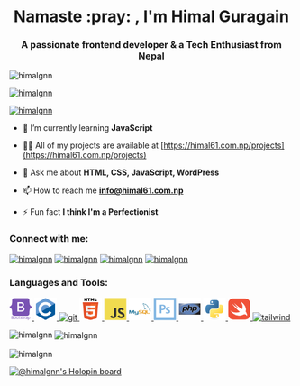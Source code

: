 <h1 align="center">Namaste :pray: , I'm Himal Guragain</h1>
<h3 align="center">A passionate frontend developer & a Tech Enthusiast from Nepal</h3>

<p align="left"> <img src="https://komarev.com/ghpvc/?username=himalgnn&label=Profile%20views&color=0e75b6&style=flat" alt="himalgnn" /> </p>

<p align="left"> <a href="https://github.com/ryo-ma/github-profile-trophy"><img src="https://github-profile-trophy.vercel.app/?username=himalgnn" alt="himalgnn" /></a> </p>

<p align="left"> <a href="https://twitter.com/himalgnn" target="blank"><img src="https://img.shields.io/twitter/follow/himalgnn?logo=twitter&style=for-the-badge" alt="himalgnn" /></a> </p>

- 🌱 I’m currently learning **JavaScript**

- 👨‍💻 All of my projects are available at [https://himal61.com.np/projects](https://himal61.com.np/projects)

- 💬 Ask me about **HTML, CSS, JavaScript, WordPress**

- 📫 How to reach me **info@himal61.com.np**

- ⚡ Fun fact **I think I'm a Perfectionist**

<h3 align="left">Connect with me:</h3>
<p align="left">
<a href="https://twitter.com/himalgnn" target="blank"><img align="center" src="https://raw.githubusercontent.com/rahuldkjain/github-profile-readme-generator/master/src/images/icons/Social/twitter.svg" alt="himalgnn" height="30" width="40" /></a>
<a href="https://linkedin.com/in/himalgnn" target="blank"><img align="center" src="https://raw.githubusercontent.com/rahuldkjain/github-profile-readme-generator/master/src/images/icons/Social/linked-in-alt.svg" alt="himalgnn" height="30" width="40" /></a>
<a href="https://fb.com/himalgnn" target="blank"><img align="center" src="https://raw.githubusercontent.com/rahuldkjain/github-profile-readme-generator/master/src/images/icons/Social/facebook.svg" alt="himalgnn" height="30" width="40" /></a>
<a href="https://instagram.com/himalgnn" target="blank"><img align="center" src="https://raw.githubusercontent.com/rahuldkjain/github-profile-readme-generator/master/src/images/icons/Social/instagram.svg" alt="himalgnn" height="30" width="40" /></a>
</p>

<h3 align="left">Languages and Tools:</h3>
<p align="left"> <a href="https://getbootstrap.com" target="_blank" rel="noreferrer"> <img src="https://raw.githubusercontent.com/devicons/devicon/master/icons/bootstrap/bootstrap-plain-wordmark.svg" alt="bootstrap" width="40" height="40"/> </a> <a href="https://www.cprogramming.com/" target="_blank" rel="noreferrer"> <img src="https://raw.githubusercontent.com/devicons/devicon/master/icons/c/c-original.svg" alt="c" width="40" height="40"/> </a> <a href="https://git-scm.com/" target="_blank" rel="noreferrer"> <img src="https://www.vectorlogo.zone/logos/git-scm/git-scm-icon.svg" alt="git" width="40" height="40"/> </a> <a href="https://www.w3.org/html/" target="_blank" rel="noreferrer"> <img src="https://raw.githubusercontent.com/devicons/devicon/master/icons/html5/html5-original-wordmark.svg" alt="html5" width="40" height="40"/> </a> <a href="https://developer.mozilla.org/en-US/docs/Web/JavaScript" target="_blank" rel="noreferrer"> <img src="https://raw.githubusercontent.com/devicons/devicon/master/icons/javascript/javascript-original.svg" alt="javascript" width="40" height="40"/> </a> <a href="https://www.mysql.com/" target="_blank" rel="noreferrer"> <img src="https://raw.githubusercontent.com/devicons/devicon/master/icons/mysql/mysql-original-wordmark.svg" alt="mysql" width="40" height="40"/> </a> <a href="https://www.photoshop.com/en" target="_blank" rel="noreferrer"> <img src="https://raw.githubusercontent.com/devicons/devicon/master/icons/photoshop/photoshop-line.svg" alt="photoshop" width="40" height="40"/> </a> <a href="https://www.php.net" target="_blank" rel="noreferrer"> <img src="https://raw.githubusercontent.com/devicons/devicon/master/icons/php/php-original.svg" alt="php" width="40" height="40"/> </a> <a href="https://www.python.org" target="_blank" rel="noreferrer"> <img src="https://raw.githubusercontent.com/devicons/devicon/master/icons/python/python-original.svg" alt="python" width="40" height="40"/> </a> <a href="https://developer.apple.com/swift/" target="_blank" rel="noreferrer"> <img src="https://raw.githubusercontent.com/devicons/devicon/master/icons/swift/swift-original.svg" alt="swift" width="40" height="40"/> </a> <a href="https://tailwindcss.com/" target="_blank" rel="noreferrer"> <img src="https://www.vectorlogo.zone/logos/tailwindcss/tailwindcss-icon.svg" alt="tailwind" width="40" height="40"/> </a> </p>

<p><img align="left" src="https://github-readme-stats.vercel.app/api/top-langs?username=himalgnn&show_icons=true&locale=en&layout=compact" alt="himalgnn" /></p>

<p>&nbsp;<img align="center" src="https://github-readme-stats.vercel.app/api?username=himalgnn&show_icons=true&locale=en" alt="himalgnn" /></p>

<p><img align="center" src="https://github-readme-streak-stats.herokuapp.com/?user=himalgnn&" alt="himalgnn" /></p>


[![@himalgnn's Holopin board](https://holopin.me/himalgnn)](https://holopin.io/@himalgnn)
